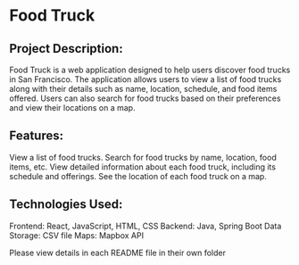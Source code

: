 # Food Truck

## Project Description:

Food Truck is a web application designed to help users discover food trucks in San Francisco. The application allows users to view a list of food trucks along with their details such as name, location, schedule, and food items offered. Users can also search for food trucks based on their preferences and view their locations on a map.

## Features:

View a list of food trucks.
Search for food trucks by name, location, food items, etc.
View detailed information about each food truck, including its schedule and offerings.
See the location of each food truck on a map.

## Technologies Used:

Frontend: React, JavaScript, HTML, CSS
Backend: Java, Spring Boot
Data Storage: CSV file
Maps: Mapbox API

Please view details in each README file in their own folder